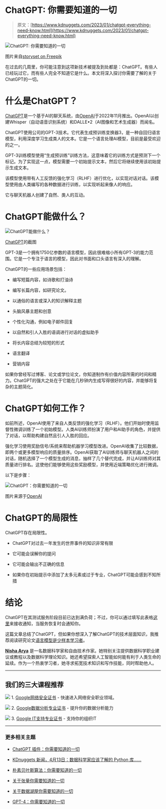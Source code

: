 # ChatGPT: 你需要知道的一切

> 原文：[https://www.kdnuggets.com/2023/01/chatgpt-everything-need-know.html](https://www.kdnuggets.com/2023/01/chatgpt-everything-need-know.html)

![ChatGPT: 你需要知道的一切](../Images/a4cb372db4b6d1e917584eb5151c21b7.png)

图片来自[storyset on Freepik](https://www.freepik.com/free-vector/chat-bot-concept-illustration_13317063.htm#query=chatbot&position=0&from_view=search&track=sph)

在过去的几周里，你可能注意到这项新技术被提及到处都是：ChatGPT。有些人已经玩过它，而有些人完全不知道它是什么。本文将深入探讨你需要了解的关于ChatGPT的一切。

# 什么是ChatGPT？

[ChatGPT](https://openai.com/blog/chatgpt/)是一个基于AI的聊天系统，由[OpenAI](https://openai.com/)于2022年11月推出。OpenAI以创建Whisper（自动语音识别系统）和DALLE•2（AI图像和艺术生成器）而闻名。

ChatGPT使用公司的GPT-3技术。它代表生成预训练变换器3，是一种自回归语言模型，利用深度学习生成类人的文本。它是一个语言处理AI模型，目前是最受欢迎的之一。

GPT-3训练模型使用“生成预训练”训练方法，这意味着它的训练方式是预测下一个标记。为了实现这一点，模型需要一个初始提示文本，然后它将继续使用该初始提示生成文本。

该模型使用带有人工反馈的强化学习（RLHF）进行优化，以实现对话对话。该模型使用由人类编写的各种数据进行训练，以实现听起来像人的响应。

它与聊天机器人创建了自然、类人的互动。

# ChatGPT能做什么？

![ChatGPT能做什么？](../Images/d24e2a531b7f2b54be80215c9b65d50d.png)

[ChatGPT](https://chat.openai.com/auth/login)的截图

GPT-3是一个拥有1750亿参数的语言模型，因此很难缩小所有GPT-3的能力范围。它是一个专注于语言的模型，因此对书面和口头语言有深入的理解。

ChatGPT的一些应用场景包括：

+   编写短篇内容，如诗歌和打油诗

+   编写长篇内容，如研究论文。

+   以通俗的语言或深入的知识解释主题

+   头脑风暴主题和创意

+   个性化沟通，例如电子邮件回复

+   以自然和引人入胜的语调进行对话的虚拟助手

+   将长内容总结为较短的形式

+   语言翻译

+   营销内容

如果你曾经写过博客、论文或学位论文，你知道制作有价值内容所需的时间和精力。ChatGPT的强大之处在于它能在几秒钟内生成写得很好的内容，并能够将复杂的主题简化。

# ChatGPT如何工作？

如前所述，OpenAI使用了来自人类反馈的强化学习（RLHF）。他们开始时使用监督性微调训练了一个初始模型。人类AI训练师扮演了用户和AI助手的角色，并提供了对话，以帮助构建自然且引人入胜的回应。

强化学习使用奖励信号/系统来帮助机器学习模型改进。OpenAI收集了比较数据，即两个或更多模型响应的质量排序。OpenAI获取了AI训练师与聊天机器人之间的对话，随机选择了一个模型生成的消息，抽样了几个替代完成，并让AI训练师对其质量进行排名。这使他们能够使用这些奖励模型，并使用近端策略优化进行微调。

以下是步骤：

![ChatGPT：你需要知道的一切](../Images/7ccae13936ad3da539c3d401c3b4d65c.png)

图片来源于[OpenAI](https://openai.com/blog/chatgpt/)

# ChatGPT的局限性

ChatGPT存在局限性。

+   ChatGPT对过去一年发生的世界事件的知识非常有限

+   它可能会误解你的提问

+   它可能会输出不正确的信息

+   如果你在初始提示中添加了太多元素或过于专业，ChatGPT可能会感到不知所措

# 结论

ChatGPT在其测试服务阶段目前已达到满负荷；不过，你可以通过填写此表格[这里](https://chat.openai.com/auth/login)来接收通知，当服务恢复时会通知你。

这篇文章总结了ChatGPT，但如果你想深入了解ChatGPT的技术层面知识，我推荐阅读研究论文[语言模型是少样本学习者](https://arxiv.org/pdf/2005.14165.pdf)。

**[Nisha Arya](https://www.linkedin.com/in/nisha-arya-ahmed/)** 是一名数据科学家和自由技术作家。她特别关注提供数据科学职业建议或教程以及数据科学理论知识。她还希望探索人工智能如何能有利于人类生命的延续。作为一个热衷学习者，她寻求拓宽技术知识和写作技能，同时帮助他人。

* * *

## 我们的三大课程推荐

![](../Images/0244c01ba9267c002ef39d4907e0b8fb.png) 1\. [Google网络安全证书](https://www.kdnuggets.com/google-cybersecurity) - 快速进入网络安全职业领域。

![](../Images/e225c49c3c91745821c8c0368bf04711.png) 2\. [Google数据分析专业证书](https://www.kdnuggets.com/google-data-analytics) - 提升你的数据分析能力

![](../Images/0244c01ba9267c002ef39d4907e0b8fb.png) 3\. [Google IT支持专业证书](https://www.kdnuggets.com/google-itsupport) - 支持你的组织IT

* * *

### 更多相关主题

+   [ChatGPT 插件：你需要知道的一切](https://www.kdnuggets.com/2023/06/chatgpt-plugins-everything-need-know.html)

+   [KDnuggets 新闻，4月13日：数据科学家应该了解的 Python 库……](https://www.kdnuggets.com/2022/n15.html)

+   [朴素贝叶斯算法：你需要知道的一切](https://www.kdnuggets.com/2020/06/naive-bayes-algorithm-everything.html)

+   [关于张量你需要知道的一切](https://www.kdnuggets.com/2022/05/everything-need-know-tensors.html)

+   [关于数据湖屋你需要知道的一切](https://www.kdnuggets.com/2022/09/everything-need-know-data-lakehouses.html)

+   [GPT-4：你需要知道的一切](https://www.kdnuggets.com/2023/03/gpt4-everything-need-know.html)
